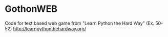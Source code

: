 # GothonWEB
Code for text based web game from "Learn Python the Hard Way" (Ex. 50-52)
http://learnpythonthehardway.org/
